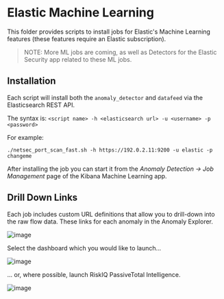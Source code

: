 # Elastic Machine Learning

This folder provides scripts to install jobs for Elastic's Machine Learning features (these features require an Elastic subscription).

> NOTE: More ML jobs are coming, as well as Detectors for the Elastic Security app related to these ML jobs.

## Installation

Each script will install both the `anomaly_detector` and `datafeed` via the Elasticsearch REST API.

The syntax is: `<script name> -h <elasticsearch url> -u <username> -p <password>`

For example:

```
./netsec_port_scan_fast.sh -h https://192.0.2.11:9200 -u elastic -p changeme
```

After installing the job you can start it from the _Anomaly Detection -> Job Management_ page of the Kibana Machine Learning app.

## Drill Down Links

Each job includes custom URL definitions that allow you to drill-down into the raw flow data. These links for each anomaly in the Anomaly Explorer.

![image](https://user-images.githubusercontent.com/10326954/112114812-c331db80-8bb8-11eb-9116-b6780106077e.png)

Select the dashboard which you would like to launch...

![image](https://user-images.githubusercontent.com/10326954/112115353-61be3c80-8bb9-11eb-8e95-86d5bd35a30d.png)

... or, where possible, launch RiskIQ PassiveTotal Intelligence.

![image](https://user-images.githubusercontent.com/10326954/112115668-be215c00-8bb9-11eb-98c6-045e6e282b6c.png)

